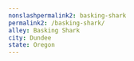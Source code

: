 ```yaml
---
﻿nonslashpermalink2: basking-shark
permalink2: /basking-shark/
alley: Basking Shark
city: Dundee
state: Oregon
---
```

